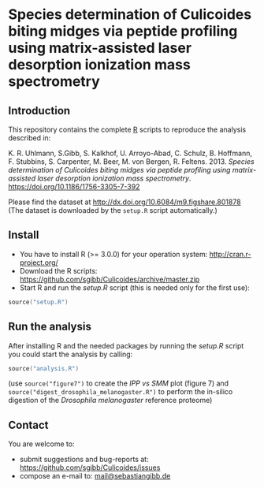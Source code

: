 # Species determination of Culicoides biting midges via peptide profiling using matrix-assisted laser desorption ionization mass spectrometry

## Introduction

This repository contains the complete [R](http://r-project.org) scripts to reproduce the analysis described in:

K. R. Uhlmann, S.Gibb, S. Kalkhof, U. Arroyo-Abad, C. Schulz,
B. Hoffmann, F. Stubbins, S. Carpenter, M. Beer, M. von Bergen, R. Feltens. 2013.
*Species determination of Culicoides biting midges via peptide profiling using
matrix-assisted laser desorption ionization mass spectrometry*. https://doi.org/10.1186/1756-3305-7-392

Please find the dataset at http://dx.doi.org/10.6084/m9.figshare.801878 <br />
(The dataset is downloaded by the `setup.R` script automatically.)

## Install

 - You have to install R (>= 3.0.0) for your operation system: http://cran.r-project.org/
 - Download the R scripts: https://github.com/sgibb/Culicoides/archive/master.zip
 - Start R and run the *setup.R* script (this is needed only for the first use):

```s
source("setup.R")
```

## Run the analysis

After installing R and the needed packages by running the *setup.R* script you could start the analysis by calling:

```s
source("analysis.R")
```

(use `source("figure7")` to create the *IPP vs SMM* plot (figure 7) and `source("digest_drosophila_melanogaster.R")` to perform the in-silico digestion of the *Drosophila melanogaster* reference proteome)

## Contact

You are welcome to:

* submit suggestions and bug-reports at: <https://github.com/sgibb/Culicoides/issues>
* compose an e-mail to: <mail@sebastiangibb.de>

